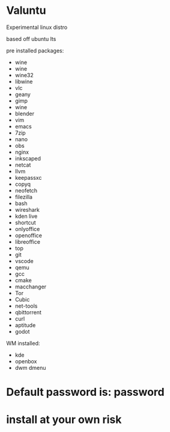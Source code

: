 # Valuntu
Experimental linux distro

based off ubuntu lts

pre installed packages:

* wine
* wine
* wine32
* libwine
* vlc
* geany
* gimp
* wine
* blender
* vim
* emacs
* 7zip
* nano
* obs
* nginx
* inkscaped
* netcat
* llvm
* keepassxc
* copyq
* neofetch
* filezilla
* bash
* wireshark
* kden live
* shortcut
* onlyoffice
* openoffice
* libreoffice
* top
* git
* vscode
* qemu
* gcc
* cmake
* macchanger
* Tor
* Cubic
* net-tools
* qbittorrent
* curl
* aptitude
* godot

WM installed:

* kde
* openbox
* dwm dmenu

# Default password is: password

# install at your own risk
